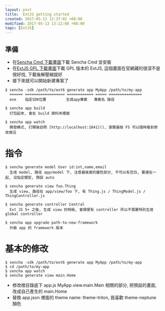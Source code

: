 ```yaml
---
layout: post
title:  ExtJS getting started
created: 2017-05-11 12:37:02 +08:00
modified: 2017-05-13 13:12:08 +08:00
tags: [ExtJS]
---
```



## 準備

* 在[Sencha Cmd 下載畫面](https://www.sencha.com/products/extjs/cmd-download/)下載 Sencha Cmd 並安裝
* 在[ExtJS GPL 下載畫面](https://www.sencha.com/legal/GPL/)下載 GPL 版本的 ExtJS, 這個畫面在官網藏的很深不是很好找, 下載後解壓縮就好
* 接下來就可以開始新建專案了

```
$ sencha -sdk /path/to/ext6 generate app MyApp /path/to/my-app
  ====== ================== ============ ===== ===============
  exe    指定SDK位置         生成app專案   專案名 路徑

$ sencha app build
  打包起來, 會在 build 資料夾裡面

$ sencha app watch
  開發模式, 打開後訪問 [http://localhost:1841](), 瀏覽器按 F5 可以隨時看到修改情況
```

# 指令
```
$ sencha generate model User id:int,name,email
  生成 model, 路徑 app/model 下, 注意最後面的屬性部分, 不可以有空白, 要連在一起, 沒指定類型, 預設 auto

$ sencha generate view foo.Thing
  生成 view, 路徑在 app/view/foo 下, 有 Thing.js / ThingModel.js / ThingController.js

$ sencha generate controller Central
  Ext JS 5+ 之後, 生成 view 的時候, 會順便有 controller 所以不需要特別生成 global controller
   
$ sencha app upgrade path-to-new-framework
  升級 app 的 framework 版本
```

# 基本的修改
```
$ sencha -sdk /path/to/ext6 generate app MyApp /path/to/my-app
$ cd /path/to/my-app
$ sencha app watch
$ sencha generate view main.Home
```
* 修改根目錄底下 app.js MyApp.view.main.Main 相關的部分, 把預設的畫面, 改成自己產生的 main.Home
* 替換 app.json 裡面的 theme name: theme-triton, 我喜歡 theme-neptune 顏色